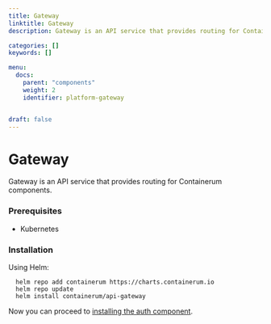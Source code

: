 ```yaml
---
title: Gateway
linktitle: Gateway
description: Gateway is an API service that provides routing for Containerum components.

categories: []
keywords: []

menu:
  docs:
    parent: "components"
    weight: 2
    identifier: platform-gateway


draft: false
---
```


# Gateway
Gateway is an API service that provides routing for Containerum components.

### Prerequisites

- Kubernetes

### Installation

Using Helm:

```
  helm repo add containerum https://charts.containerum.io
  helm repo update
  helm install containerum/api-gateway
  ```

  Now you can proceed to [installing the auth component](/platform/components/auth).
